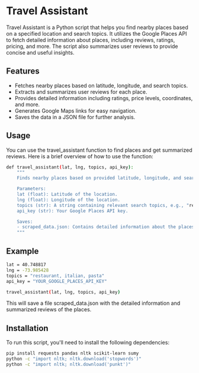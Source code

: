 # Travel Assistant

Travel Assistant is a Python script that helps you find nearby places based on a specified location and search topics. It utilizes the Google Places API to fetch detailed information about places, including reviews, ratings, pricing, and more. The script also summarizes user reviews to provide concise and useful insights.

## Features

- Fetches nearby places based on latitude, longitude, and search topics.
- Extracts and summarizes user reviews for each place.
- Provides detailed information including ratings, price levels, coordinates, and more.
- Generates Google Maps links for easy navigation.
- Saves the data in a JSON file for further analysis.

## Usage

You can use the travel_assistant function to find places and get summarized reviews. Here is a brief overview of how to use the function:
```bash
def travel_assistant(lat, lng, topics, api_key):
    """
    Finds nearby places based on provided latitude, longitude, and search topics.

    Parameters:
    lat (float): Latitude of the location.
    lng (float): Longitude of the location.
    topics (str): A string containing relevant search topics, e.g., "restaurant, asian, cheap" or "museum, history, art".
    api_key (str): Your Google Places API key.

    Saves:
    - scraped_data.json: Contains detailed information about the places, including summarized reviews.
    """
```

## Example
```bash
lat = 40.748817
lng = -73.985428
topics = "restaurant, italian, pasta"
api_key = "YOUR_GOOGLE_PLACES_API_KEY"

travel_assistant(lat, lng, topics, api_key)
```
This will save a file scraped_data.json with the detailed information and summarized reviews of the places.

## Installation

To run this script, you'll need to install the following dependencies:

```bash
pip install requests pandas nltk scikit-learn sumy
python -c "import nltk; nltk.download('stopwords')"
python -c "import nltk; nltk.download('punkt')"
```

